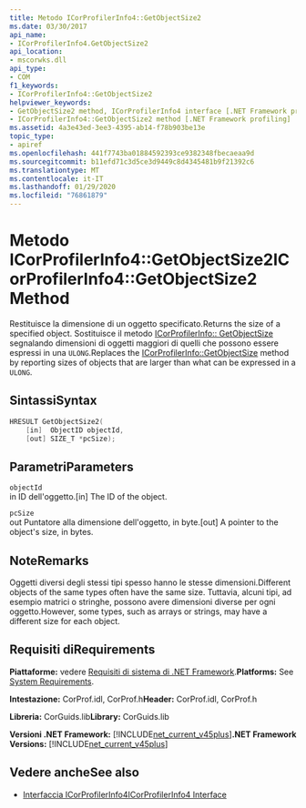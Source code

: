 ```yaml
---
title: Metodo ICorProfilerInfo4::GetObjectSize2
ms.date: 03/30/2017
api_name:
- ICorProfilerInfo4.GetObjectSize2
api_location:
- mscorwks.dll
api_type:
- COM
f1_keywords:
- ICorProfilerInfo4::GetObjectSize2
helpviewer_keywords:
- GetObjectSize2 method, ICorProfilerInfo4 interface [.NET Framework profiling]
- ICorProfilerInfo4::GetObjectSize2 method [.NET Framework profiling]
ms.assetid: 4a3e43ed-3ee3-4395-ab14-f78b903be13e
topic_type:
- apiref
ms.openlocfilehash: 441f7743ba01884592393ce9382348fbecaeaa9d
ms.sourcegitcommit: b11efd71c3d5ce3d9449c8d4345481b9f21392c6
ms.translationtype: MT
ms.contentlocale: it-IT
ms.lasthandoff: 01/29/2020
ms.locfileid: "76861879"
---
```

# <a name="icorprofilerinfo4getobjectsize2-method"></a><span data-ttu-id="9d217-102">Metodo ICorProfilerInfo4::GetObjectSize2</span><span class="sxs-lookup"><span data-stu-id="9d217-102">ICorProfilerInfo4::GetObjectSize2 Method</span></span>
<span data-ttu-id="9d217-103">Restituisce la dimensione di un oggetto specificato.</span><span class="sxs-lookup"><span data-stu-id="9d217-103">Returns the size of a specified object.</span></span> <span data-ttu-id="9d217-104">Sostituisce il metodo [ICorProfilerInfo:: GetObjectSize](icorprofilerinfo-getobjectsize-method.md) segnalando dimensioni di oggetti maggiori di quelli che possono essere espressi in una `ULONG`.</span><span class="sxs-lookup"><span data-stu-id="9d217-104">Replaces the [ICorProfilerInfo::GetObjectSize](icorprofilerinfo-getobjectsize-method.md) method by reporting sizes of objects that are larger than what can be expressed in a `ULONG`.</span></span>  
  
## <a name="syntax"></a><span data-ttu-id="9d217-105">Sintassi</span><span class="sxs-lookup"><span data-stu-id="9d217-105">Syntax</span></span>  
  
```cpp  
HRESULT GetObjectSize2(  
    [in]  ObjectID objectId,  
    [out] SIZE_T *pcSize);  
```  
  
## <a name="parameters"></a><span data-ttu-id="9d217-106">Parametri</span><span class="sxs-lookup"><span data-stu-id="9d217-106">Parameters</span></span>  
 `objectId`  
 <span data-ttu-id="9d217-107">in ID dell'oggetto.</span><span class="sxs-lookup"><span data-stu-id="9d217-107">[in] The ID of the object.</span></span>  
  
 `pcSize`  
 <span data-ttu-id="9d217-108">out Puntatore alla dimensione dell'oggetto, in byte.</span><span class="sxs-lookup"><span data-stu-id="9d217-108">[out] A pointer to the object's size, in bytes.</span></span>  
  
## <a name="remarks"></a><span data-ttu-id="9d217-109">Note</span><span class="sxs-lookup"><span data-stu-id="9d217-109">Remarks</span></span>  
 <span data-ttu-id="9d217-110">Oggetti diversi degli stessi tipi spesso hanno le stesse dimensioni.</span><span class="sxs-lookup"><span data-stu-id="9d217-110">Different objects of the same types often have the same size.</span></span> <span data-ttu-id="9d217-111">Tuttavia, alcuni tipi, ad esempio matrici o stringhe, possono avere dimensioni diverse per ogni oggetto.</span><span class="sxs-lookup"><span data-stu-id="9d217-111">However, some types, such as arrays or strings, may have a different size for each object.</span></span>  
  
## <a name="requirements"></a><span data-ttu-id="9d217-112">Requisiti di</span><span class="sxs-lookup"><span data-stu-id="9d217-112">Requirements</span></span>  
 <span data-ttu-id="9d217-113">**Piattaforme:** vedere [Requisiti di sistema di .NET Framework](../../../../docs/framework/get-started/system-requirements.md).</span><span class="sxs-lookup"><span data-stu-id="9d217-113">**Platforms:** See [System Requirements](../../../../docs/framework/get-started/system-requirements.md).</span></span>  
  
 <span data-ttu-id="9d217-114">**Intestazione:** CorProf.idl, CorProf.h</span><span class="sxs-lookup"><span data-stu-id="9d217-114">**Header:** CorProf.idl, CorProf.h</span></span>  
  
 <span data-ttu-id="9d217-115">**Libreria:** CorGuids.lib</span><span class="sxs-lookup"><span data-stu-id="9d217-115">**Library:** CorGuids.lib</span></span>  
  
 <span data-ttu-id="9d217-116">**Versioni .NET Framework:** [!INCLUDE[net_current_v45plus](../../../../includes/net-current-v45plus-md.md)]</span><span class="sxs-lookup"><span data-stu-id="9d217-116">**.NET Framework Versions:** [!INCLUDE[net_current_v45plus](../../../../includes/net-current-v45plus-md.md)]</span></span>  
  
## <a name="see-also"></a><span data-ttu-id="9d217-117">Vedere anche</span><span class="sxs-lookup"><span data-stu-id="9d217-117">See also</span></span>

- [<span data-ttu-id="9d217-118">Interfaccia ICorProfilerInfo4</span><span class="sxs-lookup"><span data-stu-id="9d217-118">ICorProfilerInfo4 Interface</span></span>](icorprofilerinfo4-interface.md)
